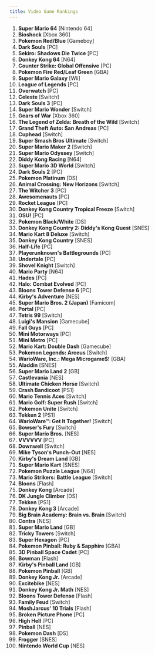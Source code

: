 ```yaml
---
title: Video Game Rankings 
---
```

1. **Super Mario 64** [Nintendo 64]
1. **Bioshock** [Xbox 360]
1. **Pokemon Red/Blue** [Gameboy]
1. **Dark Souls** [PC]
1. **Sekiro: Shadows Die Twice** [PC]
1. **Donkey Kong 64** [N64]
1. **Counter Strike: Global Offensive** [PC]
1. **Pokemon Fire Red/Leaf Green** [GBA]
1. **Super Mario Galaxy** [Wii]
1. **League of Legends** [PC]
1. **Overwatch** [PC]
1. **Celeste** [Switch]
1. **Dark Souls 3** [PC]
1. **Super Mario Wonder** [Switch]
1. **Gears of War** [Xbox 360]
1. **The Legend of Zelda: Breath of the Wild** [Switch]
1. **Grand Theft Auto: San Andreas** [PC]
1. **Cuphead** [Switch]
1. **Super Smash Bros Ultimate** [Switch]
1. **Super Mario Maker 2** [Switch]
1. **Super Mario Odyssey** [Switch]
1. **Diddy Kong Racing** [N64]
1. **Super Mario 3D World** [Switch]
1. **Dark Souls 2** [PC]
1. **Pokemon Platinum** [DS]
1. **Animal Crossing: New Horizons** [Switch]
1. **The Witcher 3** [PC]
1. **Awesomenauts** [PC]
1. **Rocket League** [PC]
1. **Donkey Kong Country Tropical Freeze** [Switch]
1. **OSU!** [PC]
1. **Pokemon Black/White** [DS]
1. **Donkey Kong Country 2: Diddy's Kong Quest** [SNES]
1. **Mario Kart 8 Deluxe** [Switch]
1. **Donkey Kong Country** [SNES]
1. **Half-Life** [PC]
1. **Playerunknown's Battlegrounds** [PC]
1. **Undertale** [PC]
1. **Shovel Knight** [Switch]
1. **Mario Party** [N64]
1. **Hades** [PC]
1. **Halo: Combat Evolved** [PC]
1. **Bloons Tower Defense 6** [PC]
1. **Kirby's Adventure** [NES]
1. **Super Mario Bros. 2 (Japan)** [Famicom]
1. **Portal** [PC]
1. **Tetris 99** [Switch]
1. **Luigi's Mansion** [Gamecube]
1. **Fall Guys** [PC]
1. **Mini Motorways** [PC]
1. **Mini Metro** [PC]
1. **Mario Kart: Double Dash** [Gamecube]
1. **Pokemon Legends: Arceus** [Switch]
1. **WarioWare, Inc.: Mega Microgame$!** [GBA]
1. **Aladdin** [SNES]
1. **Super Mario Land 2** [GB]
1. **Castlevania** [NES]
1. **Ultimate Chicken Horse** [Switch]
1. **Crash Bandicoot** [PS1]
1. **Mario Tennis Aces** [Switch]
1. **Mario Golf: Super Rush** [Switch]
1. **Pokemon Unite** [Switch]
1. **Tekken 2** [PS1]
1. **WarioWare™: Get It Together!** [Switch]
1. **Bowser's Fury** [Switch]
1. **Super Mario Bros.** [NES]
1. **VVVVVV** [PC]
1. **Downwell** [Switch]
1. **Mike Tyson's Punch-Out** [NES]
1. **Kirby's Dream Land** [GB]
1. **Super Mario Kart** [SNES]
1. **Pokemon Puzzle League** [N64]
1. **Mario Strikers: Battle League** [Switch]
1. **Bloons** [Flash]
1. **Donkey Kong** [Arcade]
1. **DK Jungle Climber** [DS]
1. **Tekken** [PS1]
1. **Donkey Kong 3** [Arcade]
1. **Big Brain Academy: Brain vs. Brain** [Switch]
1. **Contra** [NES]
1. **Super Mario Land** [GB]
1. **Tricky Towers** [Switch]
1. **Super Hexagon** [PC]
1. **Pokemon Pinball: Ruby & Sapphire** [GBA]
1. **3D Pinball Space Cadet** [PC]
1. **Bowman** [Flash]
1. **Kirby's Pinball Land** [GB]
1. **Pokemon Pinball** [GB]
1. **Donkey Kong Jr.** [Arcade]
1. **Excitebike** [NES]
1. **Donkey Kong Jr. Math** [NES]
1. **Bloons Tower Defense** [Flash]
1. **Family Feud** [Switch]
1. **MoshJarcus' 10 Trials** [Flash]
1. **Broken Picture Phone** [PC]
1. **High Hell** [PC]
1. **Pinball** [NES]
1. **Pokemon Dash** [DS]
1. **Frogger** [SNES]
1. **Nintendo World Cup** [NES]
